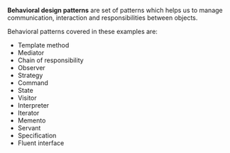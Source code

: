 **Behavioral design patterns** are set of patterns which helps us to manage communication, interaction and responsibilities between objects.

Behavioral patterns covered in these examples are:
- Template method
- Mediator
- Chain of responsibility
- Observer
- Strategy
- Command
- State
- Visitor
- Interpreter
- Iterator
- Memento
- Servant
- Specification
- Fluent interface